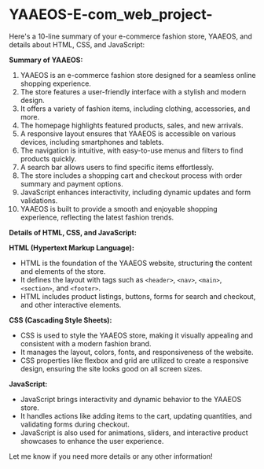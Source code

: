 # YAAEOS-E-com_web_project-

Here's a 10-line summary of your e-commerce fashion store, YAAEOS, and details about HTML, CSS, and JavaScript:

**Summary of YAAEOS:**
1. YAAEOS is an e-commerce fashion store designed for a seamless online shopping experience.
2. The store features a user-friendly interface with a stylish and modern design.
3. It offers a variety of fashion items, including clothing, accessories, and more.
4. The homepage highlights featured products, sales, and new arrivals.
5. A responsive layout ensures that YAAEOS is accessible on various devices, including smartphones and tablets.
6. The navigation is intuitive, with easy-to-use menus and filters to find products quickly.
7. A search bar allows users to find specific items effortlessly.
8. The store includes a shopping cart and checkout process with order summary and payment options.
9. JavaScript enhances interactivity, including dynamic updates and form validations.
10. YAAEOS is built to provide a smooth and enjoyable shopping experience, reflecting the latest fashion trends.

**Details of HTML, CSS, and JavaScript:**

**HTML (Hypertext Markup Language):**
- HTML is the foundation of the YAAEOS website, structuring the content and elements of the store.
- It defines the layout with tags such as `<header>`, `<nav>`, `<main>`, `<section>`, and `<footer>`.
- HTML includes product listings, buttons, forms for search and checkout, and other interactive elements.

**CSS (Cascading Style Sheets):**
- CSS is used to style the YAAEOS store, making it visually appealing and consistent with a modern fashion brand.
- It manages the layout, colors, fonts, and responsiveness of the website.
- CSS properties like flexbox and grid are utilized to create a responsive design, ensuring the site looks good on all screen sizes.

**JavaScript:**
- JavaScript brings interactivity and dynamic behavior to the YAAEOS store.
- It handles actions like adding items to the cart, updating quantities, and validating forms during checkout.
- JavaScript is also used for animations, sliders, and interactive product showcases to enhance the user experience.

Let me know if you need more details or any other information!
